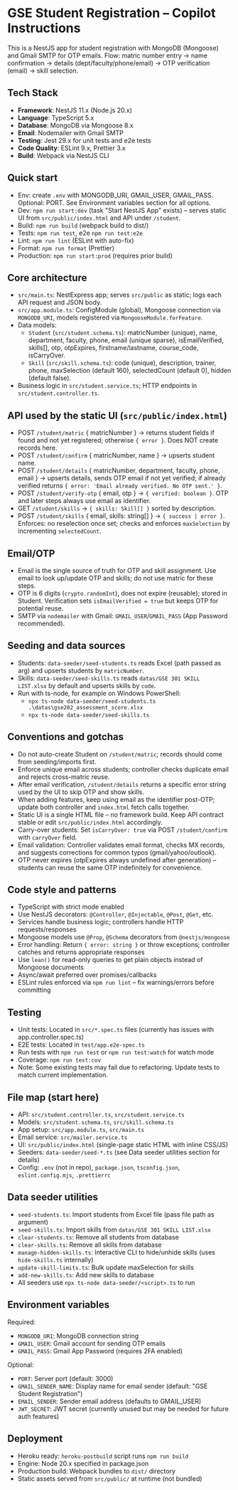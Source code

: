 <!-- Workspace-specific guidance for AI coding agents. See https://aka.ms/vscode-instructions-docs -->

# GSE Student Registration – Copilot Instructions

This is a NestJS app for student registration with MongoDB (Mongoose) and Gmail SMTP for OTP emails. Flow: matric number entry → name confirmation → details (dept/faculty/phone/email) → OTP verification (email) → skill selection.

## Tech Stack
- **Framework**: NestJS 11.x (Node.js 20.x)
- **Language**: TypeScript 5.x
- **Database**: MongoDB via Mongoose 8.x
- **Email**: Nodemailer with Gmail SMTP
- **Testing**: Jest 29.x for unit tests and e2e tests
- **Code Quality**: ESLint 9.x, Prettier 3.x
- **Build**: Webpack via NestJS CLI

## Quick start
- Env: create `.env` with MONGODB_URI, GMAIL_USER, GMAIL_PASS. Optional: PORT. See Environment variables section for all options.
- Dev: `npm run start:dev` (task "Start NestJS App" exists) – serves static UI from `src/public/index.html` and API under `/student`.
- Build: `npm run build` (webpack build to dist/)
- Tests: `npm run test`, e2e `npm run test:e2e`
- Lint: `npm run lint` (ESLint with auto-fix)
- Format: `npm run format` (Prettier)
- Production: `npm run start:prod` (requires prior build)

## Core architecture
- `src/main.ts`: NestExpress app; serves `src/public` as static; logs each API request and JSON body.
- `src/app.module.ts`: ConfigModule (global), Mongoose connection via `MONGODB_URI`, models registered via `MongooseModule.forFeature`.
- Data models:
	- `Student` (`src/student.schema.ts`): matricNumber (unique), name, department, faculty, phone, email (unique sparse), isEmailVerified, skills[], otp, otpExpires, firstname/lastname, course_code, isCarryOver.
	- `Skill` (`src/skill.schema.ts`): code (unique), description, trainer, phone, maxSelection (default 160), selectedCount (default 0), hidden (default false).
- Business logic in `src/student.service.ts`; HTTP endpoints in `src/student.controller.ts`.

## API used by the static UI (`src/public/index.html`)
- POST `/student/matric` { matricNumber } → returns student fields if found and not yet registered; otherwise `{ error }`. Does NOT create records here.
- POST `/student/confirm` { matricNumber, name } → upserts student name.
- POST `/student/details` { matricNumber, department, faculty, phone, email } → upserts details, sends OTP email if not yet verified; if already verified returns `{ error: 'Email already verified. No OTP sent.' }`.
- POST `/student/verify-otp` { email, otp } → `{ verified: boolean }`. OTP and later steps always use email as identifier.
- GET `/student/skills` → `{ skills: Skill[] }` sorted by description.
- POST `/student/skills` { email, skills: string[] } → `{ success | error }`. Enforces: no reselection once set; checks and enforces `maxSelection` by incrementing `selectedCount`.

## Email/OTP
- Email is the single source of truth for OTP and skill assignment. Use email to look up/update OTP and skills; do not use matric for these steps.
- OTP is 6 digits (`crypto.randomInt`), does not expire (reusable); stored in Student. Verification sets `isEmailVerified = true` but keeps OTP for potential reuse.
- SMTP via `nodemailer` with Gmail: `GMAIL_USER`/`GMAIL_PASS` (App Password recommended).

## Seeding and data sources
- Students: `data-seeder/seed-students.ts` reads Excel (path passed as arg) and upserts students by `matricNumber`.
- Skills: `data-seeder/seed-skills.ts` reads `datas/GSE 301 SKILL LIST.xlsx` by default and upserts skills by `code`.
- Run with ts-node, for example on Windows PowerShell:
	- `npx ts-node data-seeder/seed-students.ts .\datas\gse202_assessment_score.xlsx`
	- `npx ts-node data-seeder/seed-skills.ts`

## Conventions and gotchas
- Do not auto-create Student on `/student/matric`; records should come from seeding/imports first.
- Enforce unique email across students; controller checks duplicate email and rejects cross-matric reuse.
- After email verification, `/student/details` returns a specific error string used by the UI to skip OTP and show skills.
- When adding features, keep using email as the identifier post-OTP; update both controller and `index.html` fetch calls together.
- Static UI is a single HTML file – no framework build. Keep API contract stable or edit `src/public/index.html` accordingly.
- Carry-over students: Set `isCarryOver: true` via POST `/student/confirm` with `carryOver` field.
- Email validation: Controller validates email format, checks MX records, and suggests corrections for common typos (gmail/yahoo/outlook).
- OTP never expires (otpExpires always undefined after generation) – students can reuse the same OTP indefinitely for convenience.

## Code style and patterns
- TypeScript with strict mode enabled
- Use NestJS decorators: `@Controller`, `@Injectable`, `@Post`, `@Get`, etc.
- Services handle business logic; controllers handle HTTP requests/responses
- Mongoose models use `@Prop`, `@Schema` decorators from `@nestjs/mongoose`
- Error handling: Return `{ error: string }` or throw exceptions; controller catches and returns appropriate responses
- Use `lean()` for read-only queries to get plain objects instead of Mongoose documents
- Async/await preferred over promises/callbacks
- ESLint rules enforced via `npm run lint` – fix warnings/errors before committing

## Testing
- Unit tests: Located in `src/*.spec.ts` files (currently has issues with app.controller.spec.ts)
- E2E tests: Located in `test/app.e2e-spec.ts`
- Run tests with `npm run test` or `npm run test:watch` for watch mode
- Coverage: `npm run test:cov`
- Note: Some existing tests may fail due to refactoring. Update tests to match current implementation.

## File map (start here)
- API: `src/student.controller.ts`, `src/student.service.ts`
- Models: `src/student.schema.ts`, `src/skill.schema.ts`
- App setup: `src/app.module.ts`, `src/main.ts`
- Email service: `src/mailer.service.ts`
- UI: `src/public/index.html` (single-page static HTML with inline CSS/JS)
- Seeders: `data-seeder/seed-*.ts` (see Data seeder utilities section for details)
- Config: `.env` (not in repo), `package.json`, `tsconfig.json`, `eslint.config.mjs`, `.prettierrc`

## Data seeder utilities
- `seed-students.ts`: Import students from Excel file (pass file path as argument)
- `seed-skills.ts`: Import skills from `datas/GSE 301 SKILL LIST.xlsx`
- `clear-students.ts`: Remove all students from database
- `clear-skills.ts`: Remove all skills from database
- `manage-hidden-skills.ts`: Interactive CLI to hide/unhide skills (uses `hide-skills.ts` internally)
- `update-skill-limits.ts`: Bulk update maxSelection for skills
- `add-new-skills.ts`: Add new skills to database
- All seeders use `npx ts-node data-seeder/<script>.ts` to run

## Environment variables
Required:
- `MONGODB_URI`: MongoDB connection string
- `GMAIL_USER`: Gmail account for sending OTP emails
- `GMAIL_PASS`: Gmail App Password (requires 2FA enabled)

Optional:
- `PORT`: Server port (default: 3000)
- `GMAIL_SENDER_NAME`: Display name for email sender (default: "GSE Student Registration")
- `EMAIL_SENDER`: Sender email address (defaults to GMAIL_USER)
- `JWT_SECRET`: JWT secret (currently unused but may be needed for future auth features)

## Deployment
- Heroku ready: `heroku-postbuild` script runs `npm run build`
- Engine: Node 20.x specified in package.json
- Production build: Webpack bundles to `dist/` directory
- Static assets served from `src/public/` at runtime (not bundled)
